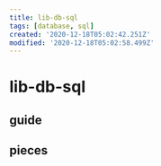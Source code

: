 ```yaml
---
title: lib-db-sql
tags: [database, sql]
created: '2020-12-18T05:02:42.251Z'
modified: '2020-12-18T05:02:58.499Z'
---
```


# lib-db-sql

## guide

## pieces

